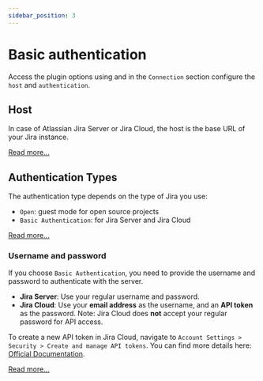 ```yaml
---
sidebar_position: 3
---
```

# Basic authentication

Access the plugin options using and in the `Connection` section configure the `host` and `authentication`.

## Host
In case of Atlassian Jira Server or Jira Cloud, the host is the base URL of your Jira instance.

[Read more...](/docs/configuration/authentication#host)

## Authentication Types

The authentication type depends on the type of Jira you use:

- `Open`: guest mode for open source projects
- `Basic Authentication`: for Jira Server and Jira Cloud

[Read more...](/docs/configuration/authentication#authentication-types)

### Username and password

If you choose `Basic Authentication`, you need to provide the username and password to authenticate with the server.

- **Jira Server**: Use your regular username and password.
- **Jira Cloud**: Use your **email address** as the username, and an **API token** as the password. Note: Jira Cloud does **not** accept your regular password for API access.

To create a new API token in Jira Cloud, navigate to `Account Settings > Security > Create and manage API tokens`. You can find more details here: [Official Documentation](https://support.atlassian.com/atlassian-account/docs/manage-api-tokens-for-your-atlassian-account/).

[Read more...](/docs/configuration/authentication#username-and-password)